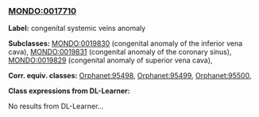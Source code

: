 
### [MONDO:0017710](http://purl.obolibrary.org/obo/MONDO_0017710)
**Label:** congenital systemic veins anomaly

**Subclasses:** [MONDO:0019830](http://purl.obolibrary.org/obo/MONDO_0019830) (congenital anomaly of the inferior vena cava), [MONDO:0019831](http://purl.obolibrary.org/obo/MONDO_0019831) (congenital anomaly of the coronary sinus), [MONDO:0019829](http://purl.obolibrary.org/obo/MONDO_0019829) (congenital anomaly of superior vena cava), 

**Corr. equiv. classes:** [Orphanet:95498](http://www.orpha.net/ORDO/Orphanet_95498), [Orphanet:95499](http://www.orpha.net/ORDO/Orphanet_95499), [Orphanet:95500](http://www.orpha.net/ORDO/Orphanet_95500), 

**Class expressions from DL-Learner:**

No results from DL-Learner...



